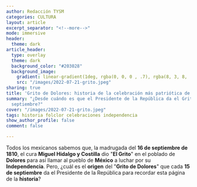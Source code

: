 ```yaml
---
author: Redacción TYSM
categories: CULTURA
layout: article
excerpt_separator: "<!--more-->"
mode: immersive
header:
  theme: dark
article_header:
  type: overlay
  theme: dark
  background_color: "#203028"
  background_image:
    gradient: linear-gradient(1deg, rgba(0, 0, 0 , .7), rgba(8, 3, 8, .9))
    src: "/images/2022-07-21-grito.jpeg"
sharing: true
title: 'Grito de Dolores: historia de la celebración más patriótica de México'
summary: "¿Desde cuándo es que el Presidente de la República da el Grito cada 15 de
  septiembre?"
cover: "/images/2022-07-21-grito.jpeg"
tags: historia folclor celebraciones independencia
show_author_profile: false
comment: false

---
```

Todos los mexicanos sabemos que, la madrugada del **16 de septiembre de 1810**, el cura **Miguel Hidalgo y Costilla** dio "**El Grito**" en el poblado de **Dolores** para así llamar al pueblo de **México** a luchar por su **Independencia**. Pero, ¿cuál es el **origen** del "**Grito de Dolores**" que cada **15 de septiembre** da el Presidente de la República para recordar esta página de la **historia**?
